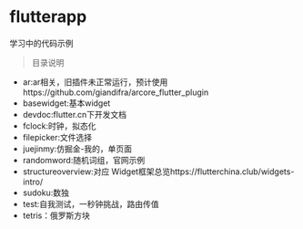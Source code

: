 # flutterapp

学习中的代码示例

> 目录说明
* ar:ar相关，旧插件未正常运行，预计使用https://github.com/giandifra/arcore_flutter_plugin
* basewidget:基本widget
* devdoc:flutter.cn下开发文档
* fclock:时钟，拟态化
* filepicker:文件选择
* juejinmy:仿掘金-我的，单页面
* randomword:随机词组，官网示例
* structureoverview:对应 Widget框架总览https://flutterchina.club/widgets-intro/
* sudoku:数独
* test:自我测试，一秒钟挑战，路由传值
* tetris：俄罗斯方块 